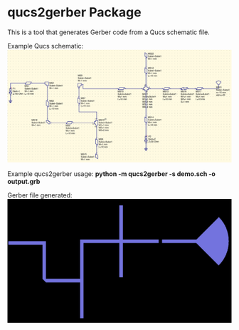 # qucs2gerber Package

This is a tool that generates Gerber code from a Qucs schematic file.

Example Qucs schematic:
![Qucs Example](/images/qucs_example.png)

Example qucs2gerber usage:
**python -m qucs2gerber -s demo.sch -o output.grb**

Gerber file generated:
![Gerber Example](/images/gerber_example.png)

